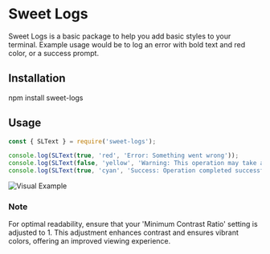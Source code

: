 # Sweet Logs
Sweet Logs is a basic package to help you add basic styles to your terminal. 
Example usage would be to log an error with bold text and red color, or a success prompt. 

## Installation
npm install sweet-logs

## Usage
```javascript
const { SLText } = require('sweet-logs');

console.log(SLText(true, 'red', 'Error: Something went wrong'));
console.log(SLText(false, 'yellow', 'Warning: This operation may take a while', 'black'));
console.log(SLText(true, 'cyan', 'Success: Operation completed successfully', 'white'));
```

![Visual Example]('./Example1.jpg')

### Note
For optimal readability, ensure that your 'Minimum Contrast Ratio' setting is adjusted to 1. 
This adjustment enhances contrast and ensures vibrant colors, offering an improved viewing experience.
